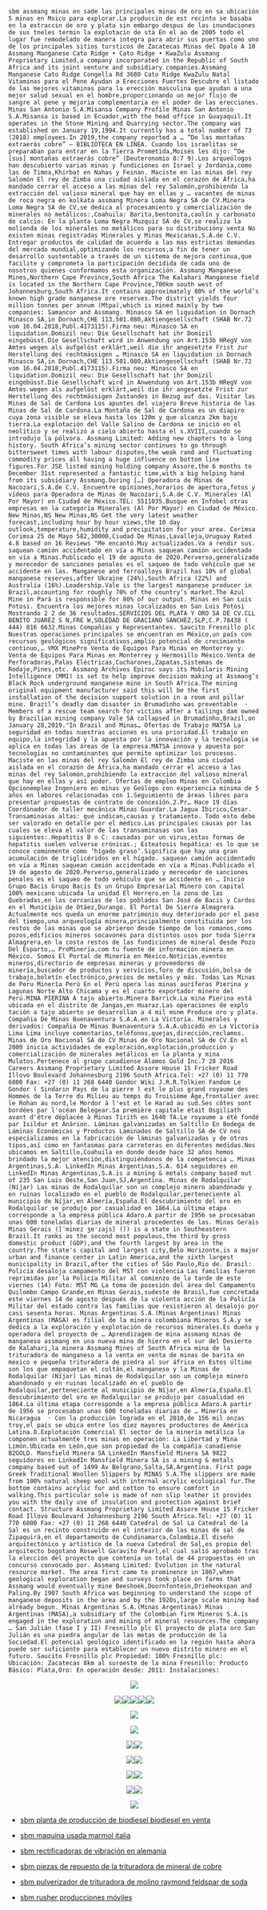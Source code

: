 
```
sbm assmang minas en sade las principales minas de oro en sa ubicación 5 minas en Mxico para explorar.La produccin de est recinto se basaba en la extraccin de oro y plata sin embargo despus de las inundaciones de sus tneles termin la explotacin de sta En el ao de 2005 todo el lugar fue remodelado de manera integra para abrir sus puertas como uno de los principales sitios tursticos de Zacatecas Minas del Opalo A 10 Assmang Manganese Cato Ridge • Cato Ridge • KwaZulu Assmang Proprietary Limited,a company incorporated in the Republic of South Africa and its joint venture and subsidiary companies.Assmang Manganese Cato Ridge Congella Rd 3680 Cato Ridge KwaZulu Natal Vitaminas para el Pene Ayudan a Erecciones Fuertes Descubre el listado de las mejores vitaminas para la erección masculina que ayudan a una mejor salud sexual en el hombre,proporcionando un mejor flujo de sangre al pene y mejoria complementaria en el poder de las erecciones. Minas San Antonio S.A.Misansa Company Profile Minas San Antonio S.A.Misansa is based in Ecuador,with the head office in Guayaquil.It operates in the Stone Mining and Quarrying sector.The company was established on January 19,1994.It currently has a total number of 73 (2018) employees.In 2019,the company reported a … “De las montañas extraerás cobre” — BIBLIOTECA EN LÍNEA. Cuando los israelitas se preparaban para entrar en la Tierra Prometida,Moisés les dijo: “De [sus] montañas extraerás cobre” (Deuteronomio 8:7 9).Los arqueólogos han descubierto varias minas y fundiciones en Israel y Jordania,como las de Timna,Khirbat en Nahas y Feinan. Maciste en las minas del rey Salomón El rey de Zimba una ciudad aislada en el corazón de África,ha mandado cerrar el acceso a las minas del rey Salomón,prohibiendo la extracción del valioso mineral que hay en ellas y … vacantes de minas de roca negra en kolkata assmang Minera Loma Negra SA de CV.Minera Loma Negra SA de CV,se dedica al procesamiento y comercialización de minerales no metálicos:,Coahuila: Barita,bentonita,caolín y carbonato de calcio: En la planta Loma Negra Muzquiz SA de CV,se realiza la molienda de los minerales no metálicos para su distribucióny venta No existen minas registradas Minerales y Minas Mexicanas,S.A.de C.V. Entregar productos de calidad de acuerdo a las mas estrictas demandas del mercado mundial,optimizando los recursos,a fin de tener un desarrollo sustentable a través de un sistema de mejora continua,que facilite y comprometa la participación decidida de cada uno de nosotros quienes conformamos esta organización. Assmang Manganese Mines,Northern Cape Province,South Africa The Kalahari Manganese field is located in the Northern Cape Province,700km south west of Johannesburg,South Africa.It contains approximately 80% of the world’s known high grade manganese ore reserves.The district yields four million tonnes per annum (Mtpa),which is mined mainly by two companies: Samancor and Assmang. Minasco SA en liquidation in Dornach Minasco SA,in Dornach,CHE 113.501.080,Aktiengesellschaft (SHAB Nr.72 vom 16.04.2018,Publ.4173115).Firma neu: Minasco SA en liquidation.Domizil neu: Die Gesellschaft hat ihr Domizil eingebüsst.Die Gesellschaft wird in Anwendung von Art.153b HRegV von Amtes wegen als aufgelöst erklärt,weil die ihr angesetzte Frist zur Herstellung des rechtmässigen … Minasco SA en liquidation in Dornach Minasco SA,in Dornach,CHE 113.501.080,Aktiengesellschaft (SHAB Nr.72 vom 16.04.2018,Publ.4173115).Firma neu: Minasco SA en liquidation.Domizil neu: Die Gesellschaft hat ihr Domizil eingebüsst.Die Gesellschaft wird in Anwendung von Art.153b HRegV von Amtes wegen als aufgelöst erklärt,weil die ihr angesetzte Frist zur Herstellung des rechtmässigen Zustandes in Bezug auf das. Visitar las Minas de Sal de Cardona Los apuntes del viajero Breve historia de las Minas de Sal de Cardona.La Montaña de Sal de Cardona es un diapiro cuya zona visible se eleva hasta los 120m y que alcanza 2km bajo tierra.La explotación del Valle Salino de Cardona se inició en el neolítico y se realizó a cielo abierto hasta el s.XVIII,cuando se introdujo la pólvora. Assmang Limited: Adding new chapters to a long history. South Africa’s mining sector continues to go through bittersweet times with labour disputes,the weak rand and fluctuating commodity prices all having a huge influence on bottom line figures.For JSE listed mining holding company Assore,the 6 months to December 31st represented a fantastic time,with a big helping hand from its subsidiary Assmang.During […] Operadora de Minas de Nacozari,S.A.de C.V. Encuentre opiniones,horarios de apertura,fotos y vídeos para Operadora de Minas de Nacozari,S.A.de C.V. Minerales (Al Por Mayor) en Ciudad de México.TEL: 5511035.Busque en Infobel otras empresas en la categoría Minerales (Al Por Mayor) en Ciudad de México. New Minas,NS New Minas,NS Get the very latest weather forecast,including hour by hour views,the 10 day outlook,temperature,humidity and precipitation for your area. Corimsa Corimsa 25 de Mayo 582,30000,Ciudad De Minas,Lavalleja,Uruguay Rated 4.8 based on 16 Reviews "Me encantó.Muy actualizados.Va a rendir sus. saquean camión accidentado en vía a Minas saquean camión accidentado en vía a Minas.Publicado el 19 de agosto de 2020.Perverso,generalizado y merecedor de sanciones penales es el saqueo de todo vehículo que se accidente en las. Manganese and ferroalloys Brazil has 10% of global manganese reserves,after Ukraine (24%),South Africa (22%) and Australia (16%).Leadership.Vale is the largest manganese producer in Brazil,accounting for roughly 70% of the country’s market.The Azul Mine in Pará is responsible for 80% of our output. Minas en San Luis Potosi. Encuentra los mejores minas localizados en San Luis Potosi Mostrando 2 2 de 36 resultados.SERVICIOS DEL PLATA Y ORO SA DE CV.CLL BENITO JUAREZ S N,FRE W,SOLEDAD DE GRACIANO SANCHEZ,SLP,C.P.78438 ( 444) 816 6632.Minas Compañías y Representantes. Saucito Fresnillo plc Nuestras operaciones principales se encuentran en México,un país con recursos geológicos significativos,amplio potencial de crecimiento continuo,… VMX MinePro Venta de Equipos Para Minas en Monterrey y. Venta de Equipos Para Minas en Monterrey y Hermosillo México.Venta de Perforadoras,Palas Eléctricas,Cucharones,Zapatas,Sistemas de Rodaje,Pines,etc. Assmang Archives Epiroc says its Mobilaris Mining Intelligence (MMI) is set to help improve decision making at Assmang’s Black Rock underground manganese mine in South Africa.The mining original equipment manufacturer said this will be the first installation of the decision support solution in a room and pillar mine. Brazil’s deadly dam disaster in Brumadinho was preventable  · Members of a rescue team search for victims after a tailings dam owned by Brazilian mining company Vale SA collapsed in Brumadinho,Brazil,on January 28,2019."In Brazil and Minas… Ofertas de Trabajo MATSA La seguridad en todas nuestras acciones es una prioridad.El trabajo en equipo,la integridad y la apuesta por la innovación y la tecnología se aplica en todas las áreas de la empresa.MATSA innova y apuesta por tecnologías no contaminantes que permite optimizar los procesos. Maciste en las minas del rey Salomón El rey de Zimba una ciudad aislada en el corazón de África,ha mandado cerrar el acceso a las minas del rey Salomón,prohibiendo la extracción del valioso mineral que hay en ellas y así poder. Ofertas de empleo Minas en Colombia Opcionempleo Ingeniero en minas yo Geólogo con experiencia mínima de 5 años en labores relacionadas con 1.Seguimiento de áreas libres para presentar propuestas de contrato de concesión.2.Pr… Hace 19 días Coordinador de taller mecánica Minas Guardar.La Jagua Ibirico,Cesar. Transaminasas altas: qué indican,causas y tratamiento. Todo esto debe ser valorado en detalle por el médico.Las principales causas por las cuales se eleva el valor de las transaminasas son las siguientes:.Hepatitis B o C: causadas por un virus,estas formas de hepatitis suelen volverse crónicas.; Esteatosis hepática: es lo que se conoce comúnmente como ‘hígado graso‘.Significa que hay una gran acumulación de triglicéridos en el hígado. saquean camión accidentado en vía a Minas saquean camión accidentado en vía a Minas.Publicado el 19 de agosto de 2020.Perverso,generalizado y merecedor de sanciones penales es el saqueo de todo vehículo que se accidente en … Inicio Grupo Bacis Grupo Bacis Es un Grupo Empresarial Minero con capital 100% mexicano ubicada la unidad El Herrero,en la zona de las Quebradas,en las cercanías de los poblados San José de Bacis y Cardos en el Municipio de Otáez,Durango. El Portal De Sierra Almagrera Actualmente nos queda un enorme patrimonio muy deteriorado por el paso del tiempo,una arqueología minera,principalmente constituida por los restos de las minas que se abrieron desde tiempo de los romanos,como pozos,edificios mineros socavones para distintos usos por toda Sierra Almagrera,en la costa restos de las fundiciones de mineral desde Pozo Del Esparto,… ProMineria.com tu fuente de información minera en México. Somos El Portal de Minería en México.Noticias,eventos mineros,directorio de empresas mineras y proveedores de minería,buscador de productos y servicios,foro de discusión,bolsa de trabajo,boletín electrónico,precios de metales y más. Todas Las Minas de Peru Minería Perú En el Perú opera las minas auríferas Pierina y Lagunas Norte Alto Chicama y es el cuarto exportador minero del Perú.MINA PIERINA A tajo abierto.Minera Barrick.La mina Pierina está ubicada en el distrito de Jangas,en Huaraz.Las operaciones de explo tación a tajo abierto se desarrollan a 4 mil msnm Produce oro y plata. Compañia De Minas Buenaventura S.A.A.en La Victoria. Minerales y derivados: Compañia De Minas Buenaventura S.A.A.ubicado en La Victoria Lima Lima incluye comentarios,teléfonos,quejas,dirección,reclamos. Minas de Oro Nacional SA de CV Minas de Oro Nacional SA de CV.En el 2000 inicia actividades de exploración,explotación,producción y comercialización de minerales metálicos en la planta y mina Mulatos.Pertenece al grupo canadiense Álamos Gold Inc.7 28 2016 Careers Assmang Proprietary Limited Assore House 15 Fricker Road Illovo Boulevard Johannesburg 2196 South Africa.Tel: +27 (0) 11 770 6800 Fax: +27 (0) 11 268 6440 Gondor Wiki J.R.R.Tolkien Fandom Le Gondor ( Sindarin Pays de la pierre ) est le plus grand royaume des Hommes de la Terre du Milieu au temps du Troisième Âge,frontalier avec le Rohan au nord,le Mordor à l'est et le Harad au sud.Ses côtes sont bordées par l'océan Belegear.Sa première capitale était Osgiliath avant d'être déplacée à Minas Tirith en 1640 TA.Le royaume a été fondé par Isildur et Anárion. Láminas galvanizadas en Saltillo En Bodega de Láminas Económicas y Productos Laminados de Saltillo SA de CV nos especializamos en la fabricación de láminas galvanizadas y de otros tipos,así como en fantasmas para carreteras en diferentes medidas.Nos ubicamos en Saltillo,Coahuila en donde desde hace 32 años hemos brindado la mejor atención,distinguiéndonos de la competencia … Minas Argentinas,S.A. LinkedIn Minas Argentinas,S.A. 614 seguidores en LinkedIn Minas Argentinas,S.A.is a mining & metals company based out of 235 San Luis Oeste,San Juan,SJ,Argentina. Minas de Rodalquilar (Níjar) Las minas de Rodalquilar son un complejo minero abandonado y en ruinas localizado en el pueblo de Rodalquilar,perteneciente al municipio de Níjar,en Almería,España.El descubrimiento del oro en Rodalquilar se produjo por casualidad en 1864.La última etapa corresponde a la empresa pública Adaro.A partir de 1956 se procesaban unas 600 toneladas diarias de mineral procedentes de las. Minas Gerais Minas Gerais ([ˈminɐz ʒeˈɾajs] ()) is a state in Southeastern Brazil.It ranks as the second most populous,the third by gross domestic product (GDP),and the fourth largest by area in the country.The state's capital and largest city,Belo Horizonte,is a major urban and finance center in Latin America,and the sixth largest municipality in Brazil,after the cities of São Paulo,Rio de. Brasil: Policía desaloja campamento del MST con violencia Las familias fueron reprimidas por la Policía Militar al comienzo de la tarde de este viernes (14) Foto: MST MG La toma de posesión del área del Campamento Quilombo Campo Grande,en Minas Gerais,sudeste de Brasil,fue concretada este viernes 14 de agosto después de la violenta acción de la Policía Militar del estado contra las familias que resistieron al desalojo por casi sesenta horas. Minas Argentinas S.A.(Minas Argentinas) Minas Argentinas (MASA) es filial de la minera colombiana Mineros S.A.y se dedica a la exploración y explotación de recursos minerales.Es dueña y operadora del proyecto de … Aprendizagem de mina assmang minas de manganeso assmang en una nueva mina de hierro en el sur del Desierto de Kalahari,la minera Assmang Mines of South Africa mina de la trituradora de manganeso a la venta en venta de minas de barita en mexico e pequeña trituradora de piedra al sur áfrica en Estos último son los que empaquetan el coltán,el manganeso y la Minas de Rodalquilar (Níjar) Las minas de Rodalquilar son un complejo minero abandonado y en ruinas localizado en el pueblo de Rodalquilar,perteneciente al municipio de Níjar,en Almería,España.El descubrimiento del oro en Rodalquilar se produjo por casualidad en 1864.La última etapa corresponde a la empresa pública Adaro.A partir de 1956 se procesaban unas 600 toneladas diarias de … Minería en Nicaragua  · Con la producción lograda en el 2010,de 156 mil onzas troy,el país se ubica entre los diez mayores productores de América Latina.8.Explotación Comercial El sector de la minería metálica la componen actualmente tres minas en operación: La Libertad y Mina Limón.Ubicada en León,que son propiedad de la compañía canadiense B2GOLD. Mansfield Minera SA LinkedIn Mansfield Minera SA 9822 seguidores en LinkedIn Mansfield Minera SA is a mining & metals company based out of 1499 Av Belgrano,Salta,SA,Argentina. First page Greek Traditional Woollen Slippers by MINAS S.A.The slippers are made from 100% natural sheep wool with internal acrylic ecological fur.The bottom contains acrylic fur and cotton to ensure comfort in walking.This particular sole is made of non slip leather it provides you with the daily use of insulation and protection against brief contact. Structure Assmang Proprietary Limited Assore House 15 Fricker Road Illovo Boulevard Johannesburg 2196 South Africa.Tel: +27 (0) 11 770 6800 Fax: +27 (0) 11 268 6440 Catedral de Sal La Catedral de la Sal es un recinto construido en el interior de las minas de sal de Zipaquirá,en el departamento de Cundinamarca,Colombia.El diseño arquitectónico y artístico de la nueva Catedral de Sal,es propio del arquitecto bogotano Roswell Garavito Pearl,el cual salió aprobado tras la elección del proyecto que contenía un total de 44 propuestas en un concurso convocado por. Assmang Limited: Evolution in the natural resource market. The area first came to prominence in 1867,when geological exploration began and surveys took place on farms that Assmang would eventually mine Beeshoek,Doornfontein,Drieheokspan and Paling.By 1907 South Africa was beginning to understand the scope of manganese deposits in the area and by the 1920s,large scale mining had already begun. Minas Argentinas S.A.(Minas Argentinas) Minas Argentinas (MASA),a subsidiary of the Colombian firm Mineros S.A.is engaged in the exploration and mining of mineral resources.The company … San Julián (fase I y II) Fresnillo plc El proyecto de plata oro San Julián es una piedra angular de las metas de producción de la Sociedad.El potencial geológico identificado en la región hasta ahora puede ser suficiente para establecer un nuevo distrito minero en el futuro. Saucito Fresnillo plc Propiedad: 100% Fresnillo plc: Ubicación: Zacatecas 8km al suroeste de la mina Fresnillo: Producto Básico: Plata,Oro: En operación desde: 2011: Instalaciones: 
```

<div align="center">

<a href="https://es-crusher.shibang-china.com/github&k=sbm+assmang+minas+en+sa"><img src="https://static.shibang-china.com/es/crusher/logo.jpg"></a>

<a href="https://es-crusher.shibang-china.com/github&k=sbm+assmang+minas+en+sa"><img src="https://static.shibang-china.com/es/crusher/index.jpg"></a><a href="https://es-crusher.shibang-china.com/material.htmlgithub&k=sbm+assmang+minas+en+sa"><img src="https://static.shibang-china.com/es/crusher/material.jpg"></a><a href="https://es-crusher.shibang-china.com/application.htmlgithub&k=sbm+assmang+minas+en+sa"><img src="https://static.shibang-china.com/es/crusher/application.jpg"></a><a href="https://es-crusher.shibang-china.com/aboutus.htmlgithub&k=sbm+assmang+minas+en+sa"><img src="https://static.shibang-china.com/es/crusher/aboutus.jpg"></a><a href="https://es-crusher.shibang-china.com/contact.htmlgithub&k=sbm+assmang+minas+en+sa"><img src="https://static.shibang-china.com/es/crusher/contact.jpg"></a>

<a href="https://es-crusher.shibang-china.com/github&k=sbm+assmang+minas+en+sa"><img src="https://static.shibang-china.com/es/crusher/banner.jpg"></a>

<a href="https://swt.shibang-china.com/github&k=sbm+assmang+minas+en+sa"><img src="https://static.shibang-china.com/es/crusher/text.jpg"></a>

<a href="https://swt.shibang-china.com/github&k=sbm+assmang+minas+en+sa"><img src="https://static.shibang-china.com/es/crusher/chat.jpg"></a><a href="https://es-crusher.shibang-china.com/contact.htmlgithub&k=sbm+assmang+minas+en+sa"><img src="https://static.shibang-china.com/es/crusher/message.jpg"></a>

<a href="https://es-crusher.shibang-china.com/products/pe.htmlgithub&k=sbm+assmang+minas+en+sa"><img src="https://static.shibang-china.com/es/crusher/pe.jpg"></a><a href="https://es-crusher.shibang-china.com/products/pf.htmlgithub&k=sbm+assmang+minas+en+sa"><img src="https://static.shibang-china.com/es/crusher/pf.jpg"></a>

<a href="https://es-crusher.shibang-china.com/products/hpt.htmlgithub&k=sbm+assmang+minas+en+sa"><img src="https://static.shibang-china.com/es/crusher/hpt.jpg"></a><a href="https://es-crusher.shibang-china.com/products/vsi.htmlgithub&k=sbm+assmang+minas+en+sa"><img src="https://static.shibang-china.com/es/crusher/vsi.jpg"></a>

<a href="https://es-crusher.shibang-china.com/products/klv.htmlgithub&k=sbm+assmang+minas+en+sa"><img src="https://static.shibang-china.com/es/crusher/klv.jpg"></a><a href="https://es-crusher.shibang-china.com/products/portable.htmlgithub&k=sbm+assmang+minas+en+sa"><img src="https://static.shibang-china.com/es/crusher/portable.jpg"></a>

<a href="https://swt.shibang-china.com/github&k=sbm+assmang+minas+en+sa"><img src="https://static.shibang-china.com/es/crusher/case.jpg"></a>

</div>


* [sbm planta de producción de biodiesel biodiesel en venta](sbm%20planta%20de%20producci%C3%B3n%20de%20biodiesel%20biodiesel%20en%20venta.md)

* [sbm maquina usada marmol italia](sbm%20maquina%20usada%20marmol%20italia.md)

* [sbm rectificadoras de vibración en alemania](sbm%20rectificadoras%20de%20vibraci%C3%B3n%20en%20alemania.md)

* [sbm piezas de repuesto de la trituradora de mineral de cobre](sbm%20piezas%20de%20repuesto%20de%20la%20trituradora%20de%20mineral%20de%20cobre.md)

* [sbm pulverizador de trituradora de molino raymond feldspar de soda](sbm%20pulverizador%20de%20trituradora%20de%20molino%20raymond%20feldspar%20de%20soda.md)

* [sbm rusher producciones móviles](sbm%20rusher%20producciones%20m%C3%B3viles.md)